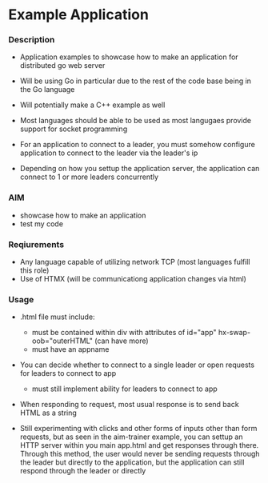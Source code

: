 # Example Application

### Description

- Application examples to showcase how to make an application for distributed go web server
- Will be using Go in particular due to the rest of the code base being in the Go language
- Will potentially make a C++ example as well
- Most languages should be able to be used as most langugaes provide support for socket programming 

- For an application to connect to a leader, you must somehow configure application to connect to the leader via the leader's ip
- Depending on how you settup the application server, the application can connect to 1 or more leaders concurrently

### AIM

- showcase how to make an application
- test my code

### Reqiurements

- Any language capable of utilizing network TCP (most languages fulfill this role)
- Use of HTMX (will be communicationg application changes via html)


### Usage

- .html file must include:
  - must be contained within div with attributes of id="app" hx-swap-oob="outerHTML" (can have more)
  - must have an appname

- You can decide whether to connect to a single leader or open requests for leaders to connect to app 
  - must still implement ability for leaders to connect to app

- When responding to request, most usual response is to send back HTML as a string

- Still experimenting with clicks and other forms of inputs other than form requests, but as seen in the aim-trainer example, you can settup an HTTP server within you main app.html and get responses through there. Through this method, the user would never be sending requests through the leader but directly to the application, but the application can still respond through the leader or directly